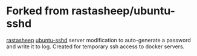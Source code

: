 # Forked from rastasheep/ubuntu-sshd

[rastasheep](https://github.com/rastasheep) [ubuntu-sshd](https://github.com/rastasheep/ubuntu-sshd) server modification to auto-generate a password and write it to log. Created for temporary ssh access to docker servers.

